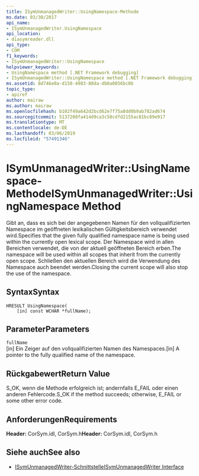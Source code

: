 ```yaml
---
title: ISymUnmanagedWriter::UsingNamespace-Methode
ms.date: 03/30/2017
api_name:
- ISymUnmanagedWriter.UsingNamespace
api_location:
- diasymreader.dll
api_type:
- COM
f1_keywords:
- ISymUnmanagedWriter::UsingNamespace
helpviewer_keywords:
- UsingNamespace method [.NET Framework debugging]
- ISymUnmanagedWriter::UsingNamespace method [.NET Framework debugging]
ms.assetid: 8d746e0a-d158-4983-88da-db0a0856bc0b
topic_type:
- apiref
author: mairaw
ms.author: mairaw
ms.openlocfilehash: b102f49a642d2bcd62e7f75a8dd0b9ab782ad674
ms.sourcegitcommit: 5137208fa414d9ca3c58cdfd2155ac81bc89e917
ms.translationtype: MT
ms.contentlocale: de-DE
ms.lasthandoff: 03/06/2019
ms.locfileid: "57491346"
---
```

# <a name="isymunmanagedwriterusingnamespace-method"></a><span data-ttu-id="16543-102">ISymUnmanagedWriter::UsingNamespace-Methode</span><span class="sxs-lookup"><span data-stu-id="16543-102">ISymUnmanagedWriter::UsingNamespace Method</span></span>
<span data-ttu-id="16543-103">Gibt an, dass es sich bei der angegebenen Namen für den vollqualifizierten Namespace im geöffneten lexikalischen Gültigkeitsbereich verwendet wird.</span><span class="sxs-lookup"><span data-stu-id="16543-103">Specifies that the given fully qualified namespace name is being used within the currently open lexical scope.</span></span> <span data-ttu-id="16543-104">Der Namespace wird in allen Bereichen verwendet, die von der aktuell geöffneten Bereich erben.</span><span class="sxs-lookup"><span data-stu-id="16543-104">The namespace will be used within all scopes that inherit from the currently open scope.</span></span> <span data-ttu-id="16543-105">Schließen den aktuellen Bereich wird die Verwendung des Namespace auch beendet werden.</span><span class="sxs-lookup"><span data-stu-id="16543-105">Closing the current scope will also stop the use of the namespace.</span></span>  
  
## <a name="syntax"></a><span data-ttu-id="16543-106">Syntax</span><span class="sxs-lookup"><span data-stu-id="16543-106">Syntax</span></span>  
  
```  
HRESULT UsingNamespace(  
    [in] const WCHAR *fullName);  
```  
  
## <a name="parameters"></a><span data-ttu-id="16543-107">Parameter</span><span class="sxs-lookup"><span data-stu-id="16543-107">Parameters</span></span>  
 `fullName`  
 <span data-ttu-id="16543-108">[in] Ein Zeiger auf den vollqualifizierten Namen des Namespaces.</span><span class="sxs-lookup"><span data-stu-id="16543-108">[in] A pointer to the fully qualified name of the namespace.</span></span>  
  
## <a name="return-value"></a><span data-ttu-id="16543-109">Rückgabewert</span><span class="sxs-lookup"><span data-stu-id="16543-109">Return Value</span></span>  
 <span data-ttu-id="16543-110">S_OK, wenn die Methode erfolgreich ist; andernfalls E_FAIL oder einen anderen Fehlercode.</span><span class="sxs-lookup"><span data-stu-id="16543-110">S_OK if the method succeeds; otherwise, E_FAIL or some other error code.</span></span>  
  
## <a name="requirements"></a><span data-ttu-id="16543-111">Anforderungen</span><span class="sxs-lookup"><span data-stu-id="16543-111">Requirements</span></span>  
 <span data-ttu-id="16543-112">**Header:** CorSym.idl, CorSym.h</span><span class="sxs-lookup"><span data-stu-id="16543-112">**Header:** CorSym.idl, CorSym.h</span></span>  
  
## <a name="see-also"></a><span data-ttu-id="16543-113">Siehe auch</span><span class="sxs-lookup"><span data-stu-id="16543-113">See also</span></span>
- [<span data-ttu-id="16543-114">ISymUnmanagedWriter-Schnittstelle</span><span class="sxs-lookup"><span data-stu-id="16543-114">ISymUnmanagedWriter Interface</span></span>](../../../../docs/framework/unmanaged-api/diagnostics/isymunmanagedwriter-interface.md)
